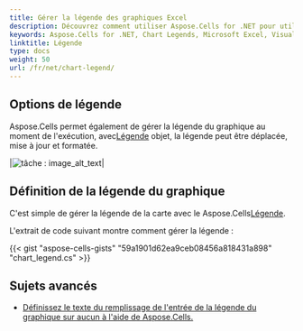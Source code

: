 ```yaml
---
title: Gérer la légende des graphiques Excel
description: Découvrez comment utiliser Aspose.Cells for .NET pour utiliser et personnaliser efficacement les légendes des graphiques dans Microsoft Excel. Notre guide complet explique la fonctionnalité de la légende, comment y accéder et la modifier, ainsi que comment améliorer la visualisation et la compréhension des données avec les légendes.
keywords: Aspose.Cells for .NET, Chart Legends, Microsoft Excel, Visualization, Data Understanding.
linktitle: Légende
type: docs
weight: 50
url: /fr/net/chart-legend/
---
```

##  **Options de légende**
 Aspose.Cells permet également de gérer la légende du graphique au moment de l'exécution, avec[Légende](https://reference.aspose.com/cells/net/aspose.cells.charts/legend/) objet, la légende peut être déplacée, mise à jour et formatée.

|![tâche : image_alt_text](chart_legend.png)|

##  **Définition de la légende du graphique**
 C'est simple de gérer la légende de la carte avec le Aspose.Cells[Légende](https://reference.aspose.com/cells/net/aspose.cells.charts/legend/).

L'extrait de code suivant montre comment gérer la légende :


{{< gist "aspose-cells-gists" "59a1901d62ea9ceb08456a818431a898" "chart_legend.cs" >}}

##  **Sujets avancés**
- [Définissez le texte du remplissage de l'entrée de la légende du graphique sur aucun à l'aide de Aspose.Cells.](/cells/fr/net/set-text-of-chart-legend-entry-fill-to-none-using-aspose-cells/)
